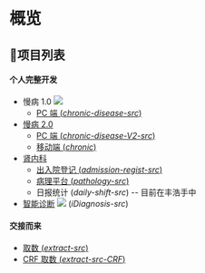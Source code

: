 # 概览

## 项目列表

#### 个人完整开发
- 慢病 1.0 ![](https://img.shields.io/badge/%E7%8A%B6%E6%80%81-%E5%B7%B2%E5%BA%9F%E5%BC%83-red.svg)
  - [PC 端 (*chronic-disease-src*)](./chronicV1) 
- [慢病 2.0](./chronicV2)
  - [PC 端 (*chronic-disease-V2-src*)](./chronicV2/pc)
  - [移动端 (*chronic*)](./chronicV2/mobile)
- [肾内科](./snk)
  - [出入院登记 (*admission-regist-src*)](./snk/admission)
  - [病理平台 (*pathology-src*)](./snk/pathoy)
  - 日报统计 (*daily-shift-src*) -- 目前在丰浩手中
- [智能诊断](./iDiag) ![](https://img.shields.io/badge/%E7%8A%B6%E6%80%81-%E5%B7%B2%E5%BA%9F%E5%BC%83-red.svg) (*iDiagnosis-src*)

#### 交接而来
- [取数 (*extract-src*)](./extract)
- [CRF 取数 (*extract-src-CRF*)](./extract-crf)


